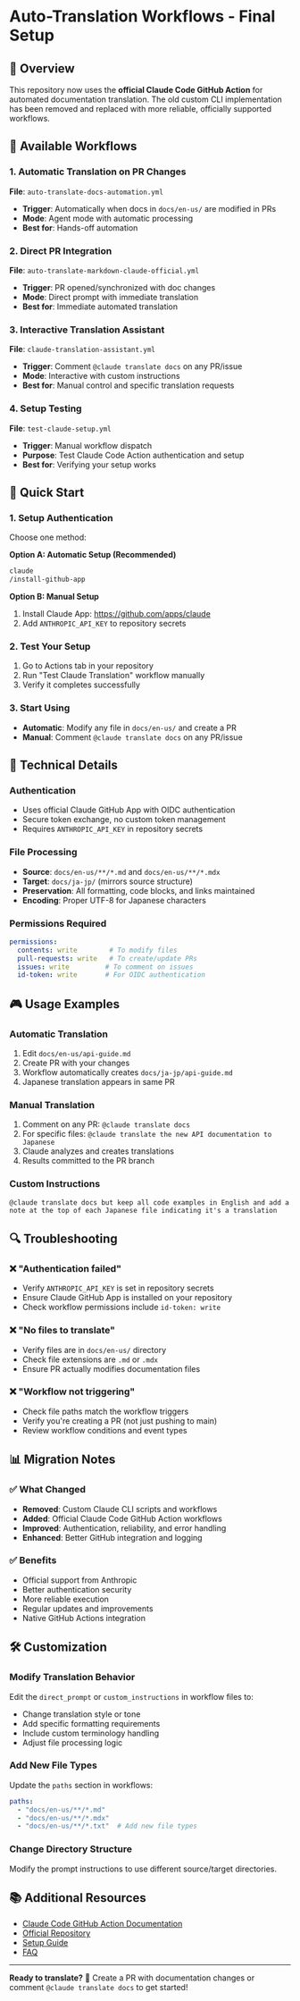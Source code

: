 # Auto-Translation Workflows - Final Setup

## 🎯 Overview

This repository now uses the **official Claude Code GitHub Action** for automated documentation translation. The old custom CLI implementation has been removed and replaced with more reliable, officially supported workflows.

## 📁 Available Workflows

### 1. **Automatic Translation on PR Changes**
**File**: `auto-translate-docs-automation.yml`
- **Trigger**: Automatically when docs in `docs/en-us/` are modified in PRs
- **Mode**: Agent mode with automatic processing
- **Best for**: Hands-off automation

### 2. **Direct PR Integration** 
**File**: `auto-translate-markdown-claude-official.yml`
- **Trigger**: PR opened/synchronized with doc changes
- **Mode**: Direct prompt with immediate translation
- **Best for**: Immediate automated translation

### 3. **Interactive Translation Assistant**
**File**: `claude-translation-assistant.yml`
- **Trigger**: Comment `@claude translate docs` on any PR/issue
- **Mode**: Interactive with custom instructions
- **Best for**: Manual control and specific translation requests

### 4. **Setup Testing**
**File**: `test-claude-setup.yml`
- **Trigger**: Manual workflow dispatch
- **Purpose**: Test Claude Code Action authentication and setup
- **Best for**: Verifying your setup works

## 🚀 Quick Start

### 1. Setup Authentication
Choose one method:

**Option A: Automatic Setup (Recommended)**
```bash
claude
/install-github-app
```

**Option B: Manual Setup**
1. Install Claude App: https://github.com/apps/claude
2. Add `ANTHROPIC_API_KEY` to repository secrets

### 2. Test Your Setup
1. Go to Actions tab in your repository
2. Run "Test Claude Translation" workflow manually
3. Verify it completes successfully

### 3. Start Using
- **Automatic**: Modify any file in `docs/en-us/` and create a PR
- **Manual**: Comment `@claude translate docs` on any PR/issue

## 🔧 Technical Details

### Authentication
- Uses official Claude GitHub App with OIDC authentication
- Secure token exchange, no custom token management
- Requires `ANTHROPIC_API_KEY` in repository secrets

### File Processing
- **Source**: `docs/en-us/**/*.md` and `docs/en-us/**/*.mdx`
- **Target**: `docs/ja-jp/` (mirrors source structure)
- **Preservation**: All formatting, code blocks, and links maintained
- **Encoding**: Proper UTF-8 for Japanese characters

### Permissions Required
```yaml
permissions:
  contents: write        # To modify files
  pull-requests: write   # To create/update PRs
  issues: write         # To comment on issues
  id-token: write       # For OIDC authentication
```

## 🎮 Usage Examples

### Automatic Translation
1. Edit `docs/en-us/api-guide.md`
2. Create PR with your changes
3. Workflow automatically creates `docs/ja-jp/api-guide.md`
4. Japanese translation appears in same PR

### Manual Translation
1. Comment on any PR: `@claude translate docs`
2. For specific files: `@claude translate the new API documentation to Japanese`
3. Claude analyzes and creates translations
4. Results committed to the PR branch

### Custom Instructions
```
@claude translate docs but keep all code examples in English and add a note at the top of each Japanese file indicating it's a translation
```

## 🔍 Troubleshooting

### ❌ "Authentication failed"
- Verify `ANTHROPIC_API_KEY` is set in repository secrets
- Ensure Claude GitHub App is installed on your repository
- Check workflow permissions include `id-token: write`

### ❌ "No files to translate"
- Verify files are in `docs/en-us/` directory
- Check file extensions are `.md` or `.mdx`
- Ensure PR actually modifies documentation files

### ❌ "Workflow not triggering"
- Check file paths match the workflow triggers
- Verify you're creating a PR (not just pushing to main)
- Review workflow conditions and event types

## 📊 Migration Notes

### ✅ What Changed
- **Removed**: Custom Claude CLI scripts and workflows
- **Added**: Official Claude Code GitHub Action workflows
- **Improved**: Authentication, reliability, and error handling
- **Enhanced**: Better GitHub integration and logging

### ✅ Benefits
- Official support from Anthropic
- Better authentication security
- More reliable execution
- Regular updates and improvements
- Native GitHub Actions integration

## 🛠️ Customization

### Modify Translation Behavior
Edit the `direct_prompt` or `custom_instructions` in workflow files to:
- Change translation style or tone
- Add specific formatting requirements
- Include custom terminology handling
- Adjust file processing logic

### Add New File Types
Update the `paths` section in workflows:
```yaml
paths:
  - "docs/en-us/**/*.md"
  - "docs/en-us/**/*.mdx"
  - "docs/en-us/**/*.txt"  # Add new file types
```

### Change Directory Structure
Modify the prompt instructions to use different source/target directories.

## 📚 Additional Resources

- [Claude Code GitHub Action Documentation](https://docs.anthropic.com/en/docs/claude-code/github-actions)
- [Official Repository](https://github.com/anthropics/claude-code-action)
- [Setup Guide](https://github.com/anthropics/claude-code-action/blob/main/docs/setup.md)
- [FAQ](https://github.com/anthropics/claude-code-action/blob/main/docs/faq.md)

---

**Ready to translate?** 🚀 Create a PR with documentation changes or comment `@claude translate docs` to get started!
